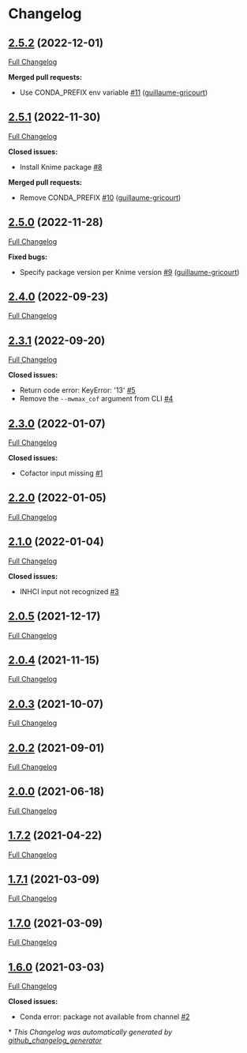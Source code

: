 # Changelog

## [2.5.2](https://github.com/brsynth/RetroPath2-wrapper/tree/2.5.2) (2022-12-01)

[Full Changelog](https://github.com/brsynth/RetroPath2-wrapper/compare/2.5.1...2.5.2)

**Merged pull requests:**

- Use CONDA\_PREFIX env variable [\#11](https://github.com/brsynth/RetroPath2-wrapper/pull/11) ([guillaume-gricourt](https://github.com/guillaume-gricourt))

## [2.5.1](https://github.com/brsynth/RetroPath2-wrapper/tree/2.5.1) (2022-11-30)

[Full Changelog](https://github.com/brsynth/RetroPath2-wrapper/compare/2.5.0...2.5.1)

**Closed issues:**

- Install Knime package [\#8](https://github.com/brsynth/RetroPath2-wrapper/issues/8)

**Merged pull requests:**

- Remove CONDA\_PREFIX [\#10](https://github.com/brsynth/RetroPath2-wrapper/pull/10) ([guillaume-gricourt](https://github.com/guillaume-gricourt))

## [2.5.0](https://github.com/brsynth/RetroPath2-wrapper/tree/2.5.0) (2022-11-28)

[Full Changelog](https://github.com/brsynth/RetroPath2-wrapper/compare/2.4.0...2.5.0)

**Fixed bugs:**

- Specify package version per Knime version [\#9](https://github.com/brsynth/RetroPath2-wrapper/pull/9) ([guillaume-gricourt](https://github.com/guillaume-gricourt))

## [2.4.0](https://github.com/brsynth/RetroPath2-wrapper/tree/2.4.0) (2022-09-23)

[Full Changelog](https://github.com/brsynth/RetroPath2-wrapper/compare/2.3.1...2.4.0)

## [2.3.1](https://github.com/brsynth/RetroPath2-wrapper/tree/2.3.1) (2022-09-20)

[Full Changelog](https://github.com/brsynth/RetroPath2-wrapper/compare/2.3.0...2.3.1)

**Closed issues:**

- Return code error: KeyError: '13'  [\#5](https://github.com/brsynth/RetroPath2-wrapper/issues/5)
- Remove the `--mwmax_cof` argument from CLI [\#4](https://github.com/brsynth/RetroPath2-wrapper/issues/4)

## [2.3.0](https://github.com/brsynth/RetroPath2-wrapper/tree/2.3.0) (2022-01-07)

[Full Changelog](https://github.com/brsynth/RetroPath2-wrapper/compare/2.2.0...2.3.0)

**Closed issues:**

- Cofactor input missing [\#1](https://github.com/brsynth/RetroPath2-wrapper/issues/1)

## [2.2.0](https://github.com/brsynth/RetroPath2-wrapper/tree/2.2.0) (2022-01-05)

[Full Changelog](https://github.com/brsynth/RetroPath2-wrapper/compare/2.1.0...2.2.0)

## [2.1.0](https://github.com/brsynth/RetroPath2-wrapper/tree/2.1.0) (2022-01-04)

[Full Changelog](https://github.com/brsynth/RetroPath2-wrapper/compare/2.0.5...2.1.0)

**Closed issues:**

- INHCI input not recognized [\#3](https://github.com/brsynth/RetroPath2-wrapper/issues/3)

## [2.0.5](https://github.com/brsynth/RetroPath2-wrapper/tree/2.0.5) (2021-12-17)

[Full Changelog](https://github.com/brsynth/RetroPath2-wrapper/compare/2.0.4...2.0.5)

## [2.0.4](https://github.com/brsynth/RetroPath2-wrapper/tree/2.0.4) (2021-11-15)

[Full Changelog](https://github.com/brsynth/RetroPath2-wrapper/compare/2.0.3...2.0.4)

## [2.0.3](https://github.com/brsynth/RetroPath2-wrapper/tree/2.0.3) (2021-10-07)

[Full Changelog](https://github.com/brsynth/RetroPath2-wrapper/compare/2.0.2...2.0.3)

## [2.0.2](https://github.com/brsynth/RetroPath2-wrapper/tree/2.0.2) (2021-09-01)

[Full Changelog](https://github.com/brsynth/RetroPath2-wrapper/compare/2.0.0...2.0.2)

## [2.0.0](https://github.com/brsynth/RetroPath2-wrapper/tree/2.0.0) (2021-06-18)

[Full Changelog](https://github.com/brsynth/RetroPath2-wrapper/compare/1.7.2...2.0.0)

## [1.7.2](https://github.com/brsynth/RetroPath2-wrapper/tree/1.7.2) (2021-04-22)

[Full Changelog](https://github.com/brsynth/RetroPath2-wrapper/compare/1.7.1...1.7.2)

## [1.7.1](https://github.com/brsynth/RetroPath2-wrapper/tree/1.7.1) (2021-03-09)

[Full Changelog](https://github.com/brsynth/RetroPath2-wrapper/compare/1.7.0...1.7.1)

## [1.7.0](https://github.com/brsynth/RetroPath2-wrapper/tree/1.7.0) (2021-03-09)

[Full Changelog](https://github.com/brsynth/RetroPath2-wrapper/compare/1.6.0...1.7.0)

## [1.6.0](https://github.com/brsynth/RetroPath2-wrapper/tree/1.6.0) (2021-03-03)

[Full Changelog](https://github.com/brsynth/RetroPath2-wrapper/compare/e8776f0cd134dd44eaf1d52b1472b9a3de2a4164...1.6.0)

**Closed issues:**

- Conda error: package not available from channel [\#2](https://github.com/brsynth/RetroPath2-wrapper/issues/2)



\* *This Changelog was automatically generated by [github_changelog_generator](https://github.com/github-changelog-generator/github-changelog-generator)*
